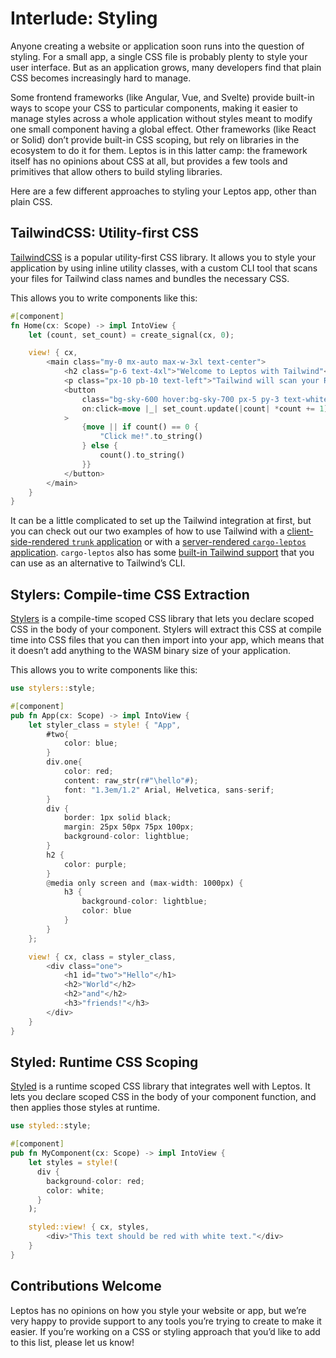 # Interlude: Styling

Anyone creating a website or application soon runs into the question of styling. For a small app, a single CSS file is probably plenty to style your user interface. But as an application grows, many developers find that plain CSS becomes increasingly hard to manage.

Some frontend frameworks (like Angular, Vue, and Svelte) provide built-in ways to scope your CSS to particular components, making it easier to manage styles across a whole application without styles meant to modify one small component having a global effect. Other frameworks (like React or Solid) don’t provide built-in CSS scoping, but rely on libraries in the ecosystem to do it for them. Leptos is in this latter camp: the framework itself has no opinions about CSS at all, but provides a few tools and primitives that allow others to build styling libraries.

Here are a few different approaches to styling your Leptos app, other than plain CSS.

## TailwindCSS: Utility-first CSS

[TailwindCSS](https://tailwindcss.com/) is a popular utility-first CSS library. It allows you to style your application by using inline utility classes, with a custom CLI tool that scans your files for Tailwind class names and bundles the necessary CSS.

This allows you to write components like this:

```rust
#[component]
fn Home(cx: Scope) -> impl IntoView {
    let (count, set_count) = create_signal(cx, 0);

    view! { cx,
        <main class="my-0 mx-auto max-w-3xl text-center">
            <h2 class="p-6 text-4xl">"Welcome to Leptos with Tailwind"</h2>
            <p class="px-10 pb-10 text-left">"Tailwind will scan your Rust files for Tailwind class names and compile them into a CSS file."</p>
            <button
                class="bg-sky-600 hover:bg-sky-700 px-5 py-3 text-white rounded-lg"
                on:click=move |_| set_count.update(|count| *count += 1)
            >
                {move || if count() == 0 {
                    "Click me!".to_string()
                } else {
                    count().to_string()
                }}
            </button>
        </main>
    }
}
```

It can be a little complicated to set up the Tailwind integration at first, but you can check out our two examples of how to use Tailwind with a [client-side-rendered `trunk` application](https://github.com/leptos-rs/leptos/tree/main/examples/tailwind_csr_trunk) or with a [server-rendered `cargo-leptos` application](https://github.com/leptos-rs/leptos/tree/main/examples/tailwind). `cargo-leptos` also has some [built-in Tailwind support](https://github.com/leptos-rs/cargo-leptos#site-parameters) that you can use as an alternative to Tailwind’s CLI.

## Stylers: Compile-time CSS Extraction

[Stylers](https://github.com/abishekatp/stylers) is a compile-time scoped CSS library that lets you declare scoped CSS in the body of your component. Stylers will extract this CSS at compile time into CSS files that you can then import into your app, which means that it doesn’t add anything to the WASM binary size of your application.

This allows you to write components like this:

```rust
use stylers::style;

#[component]
pub fn App(cx: Scope) -> impl IntoView {
    let styler_class = style! { "App",
        #two{
            color: blue;
        }
        div.one{
            color: red;
            content: raw_str(r#"\hello"#);
            font: "1.3em/1.2" Arial, Helvetica, sans-serif;
        }
        div {
            border: 1px solid black;
            margin: 25px 50px 75px 100px;
            background-color: lightblue;
        }
        h2 {
            color: purple;
        }
        @media only screen and (max-width: 1000px) {
            h3 {
                background-color: lightblue;
                color: blue
            }
        }
    };

    view! { cx, class = styler_class,
        <div class="one">
            <h1 id="two">"Hello"</h1>
            <h2>"World"</h2>
            <h2>"and"</h2>
            <h3>"friends!"</h3>
        </div>
    }
}
```

## Styled: Runtime CSS Scoping

[Styled](https://github.com/eboody/styled) is a runtime scoped CSS library that integrates well with Leptos. It lets you declare scoped CSS in the body of your component function, and then applies those styles at runtime.

```rust
use styled::style;

#[component]
pub fn MyComponent(cx: Scope) -> impl IntoView {
    let styles = style!(
      div {
        background-color: red;
        color: white;
      }
    );

    styled::view! { cx, styles,
        <div>"This text should be red with white text."</div>
    }
}
```

## Contributions Welcome

Leptos has no opinions on how you style your website or app, but we’re very happy to provide support to any tools you’re trying to create to make it easier. If you’re working on a CSS or styling approach that you’d like to add to this list, please let us know!
